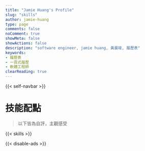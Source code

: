 ```yaml
---
title: "Jamie Huang's Profile"
slug: "skills"
author: jamie-huang
type: page
comments: false
noComment: true
showMeta: false
showActions: false
description: "software engineer, jamie huang, 黃晨竣, 履歷表"
keywords:
- 履歷表
- 一頁式履歷
- 軟體工程師
clearReading: true
---
```

{{< self-navbar >}}

# 技能配點
> 以下皆為自評，主觀感受
  
{{< skills >}}

{{< disable-ads >}}